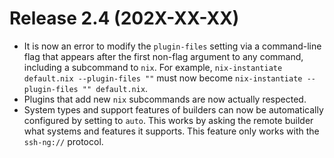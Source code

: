 # Release 2.4 (202X-XX-XX)

  - It is now an error to modify the `plugin-files` setting via a
    command-line flag that appears after the first non-flag argument
    to any command, including a subcommand to `nix`. For example,
    `nix-instantiate default.nix --plugin-files ""` must now become
    `nix-instantiate --plugin-files "" default.nix`.
  - Plugins that add new `nix` subcommands are now actually respected.
  - System types and support features of builders can now be automatically configured by setting to `auto`.
    This works by asking the remote builder what systems and features it supports. This feature only works
    with the `ssh-ng://` protocol.

